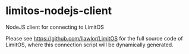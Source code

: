 # limitos-nodejs-client
NodeJS client for connecting to LimitOS

Please see https://github.com/llawlor/LimitOS for the full source code of LimitOS, where this connection script will be dynamically generated.
